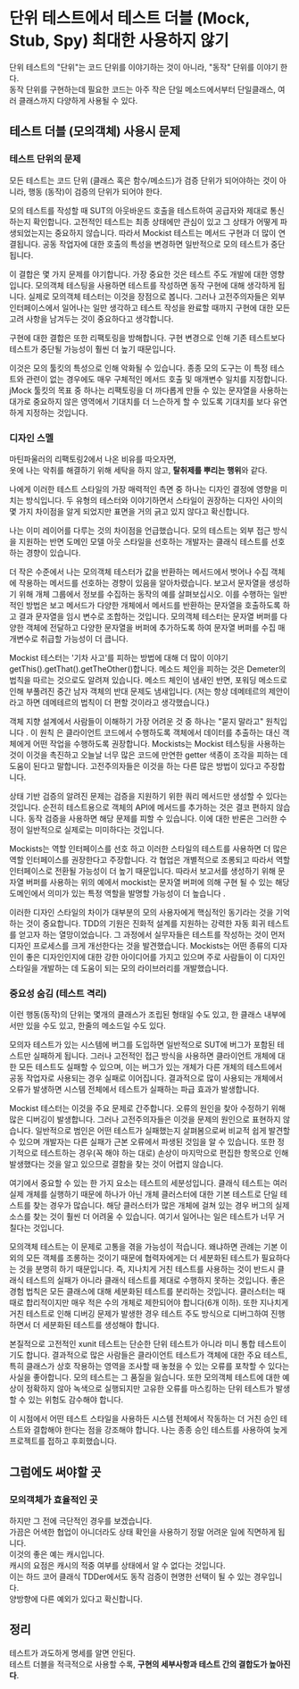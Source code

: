 # 단위 테스트에서 테스트 더블 (Mock, Stub, Spy) 최대한 사용하지 않기

단위 테스트의 "단위"는 코드 단위를 이야기하는 것이 아니라, "동작" 단위를 이야기 한다.  
동작 단위를 구현하는데 필요한 코드는 아주 작은 단일 메소드에서부터 단일클래스, 여러 클래스까지 다양하게 사용될 수 있다.  

## 테스트 더블 (모의객체) 사용시 문제

### 테스트 단위의 문제

모든 테스트는 코드 단위 (클래스 혹은 함수/메소드)가 검증 단위가 되어야하는 것이 아니라, 행동 (동작)이 검증의 단위가 되어야 한다.  

모의 테스트를 작성할 때 SUT의 아웃바운드 호출을 테스트하여 공급자와 제대로 통신하는지 확인합니다. 고전적인 테스트는 최종 상태에만 관심이 있고 그 상태가 어떻게 파생되었는지는 중요하지 않습니다. 따라서 Mockist 테스트는 메서드 구현과 더 많이 연결됩니다. 공동 작업자에 대한 호출의 특성을 변경하면 일반적으로 모의 테스트가 중단됩니다.

이 결합은 몇 가지 문제를 야기합니다. 가장 중요한 것은 테스트 주도 개발에 대한 영향입니다. 모의객체 테스팅을 사용하면 테스트를 작성하면 동작 구현에 대해 생각하게 됩니다. 실제로 모의객체 테스터는 이것을 장점으로 봅니다. 그러나 고전주의자들은 외부 인터페이스에서 일어나는 일만 생각하고 테스트 작성을 완료할 때까지 구현에 대한 모든 고려 사항을 남겨두는 것이 중요하다고 생각합니다.

구현에 대한 결합은 또한 리팩토링을 방해합니다. 구현 변경으로 인해 기존 테스트보다 테스트가 중단될 가능성이 훨씬 더 높기 때문입니다.

이것은 모의 툴킷의 특성으로 인해 악화될 수 있습니다. 종종 모의 도구는 이 특정 테스트와 관련이 없는 경우에도 매우 구체적인 메서드 호출 및 매개변수 일치를 지정합니다. jMock 툴킷의 목표 중 하나는 리팩토링을 더 까다롭게 만들 수 있는 문자열을 사용하는 대가로 중요하지 않은 영역에서 기대치를 더 느슨하게 할 수 있도록 기대치를 보다 유연하게 지정하는 것입니다.

### 디자인 스멜

마틴파울러의 리팩토링2에서 나온 비유를 따오자면,  
옷에 나는 악취를 해결하기 위해 세탁을 하지 않고, **탈취제를 뿌리는 행위**와 같다.  

나에게 이러한 테스트 스타일의 가장 매력적인 측면 중 하나는 디자인 결정에 영향을 미치는 방식입니다. 두 유형의 테스터와 이야기하면서 스타일이 권장하는 디자인 사이의 몇 가지 차이점을 알게 되었지만 표면을 거의 긁고 있지 않다고 확신합니다.

나는 이미 레이어를 다루는 것의 차이점을 언급했습니다. 모의 테스트는 외부 접근 방식을 지원하는 반면 도메인 모델 아웃 스타일을 선호하는 개발자는 클래식 테스트를 선호하는 경향이 있습니다.

더 작은 수준에서 나는 모의객체 테스터가 값을 반환하는 메서드에서 벗어나 수집 객체에 작용하는 메서드를 선호하는 경향이 있음을 알아차렸습니다. 보고서 문자열을 생성하기 위해 개체 그룹에서 정보를 수집하는 동작의 예를 살펴보십시오. 이를 수행하는 일반적인 방법은 보고 메서드가 다양한 개체에서 메서드를 반환하는 문자열을 호출하도록 하고 결과 문자열을 임시 변수로 조합하는 것입니다. 모의객체 테스터는 문자열 버퍼를 다양한 객체에 전달하고 다양한 문자열을 버퍼에 추가하도록 하여 문자열 버퍼를 수집 매개변수로 취급할 가능성이 더 큽니다.

Mockist 테스터는 '기차 사고'를 피하는 방법에 대해 더 많이 이야기 getThis().getThat().getTheOther()합니다. 메소드 체인을 피하는 것은 Demeter의 법칙을 따르는 것으로도 알려져 있습니다. 메소드 체인이 냄새인 반면, 포워딩 메소드로 인해 부풀려진 중간 남자 객체의 반대 문제도 냄새입니다. (저는 항상 데메테르의 제안이라고 하면 데메테르의 법칙이 더 편할 것이라고 생각했습니다.)

객체 지향 설계에서 사람들이 이해하기 가장 어려운 것 중 하나는 "묻지 말라고" 원칙입니다 . 이 원칙 은 클라이언트 코드에서 수행하도록 객체에서 데이터를 추출하는 대신 객체에게 어떤 작업을 수행하도록 권장합니다. Mockists는 Mockist 테스팅을 사용하는 것이 이것을 촉진하고 오늘날 너무 많은 코드에 만연한 getter 색종이 조각을 피하는 데 도움이 된다고 말합니다. 고전주의자들은 이것을 하는 다른 많은 방법이 있다고 주장합니다.

상태 기반 검증의 알려진 문제는 검증을 지원하기 위한 쿼리 메서드만 생성할 수 있다는 것입니다. 순전히 테스트용으로 객체의 API에 메서드를 추가하는 것은 결코 편하지 않습니다. 동작 검증을 사용하면 해당 문제를 피할 수 있습니다. 이에 대한 반론은 그러한 수정이 일반적으로 실제로는 미미하다는 것입니다.

Mockists는 역할 인터페이스를 선호 하고 이러한 스타일의 테스트를 사용하면 더 많은 역할 인터페이스를 권장한다고 주장합니다. 각 협업은 개별적으로 조롱되고 따라서 역할 인터페이스로 전환될 가능성이 더 높기 때문입니다. 따라서 보고서를 생성하기 위해 문자열 버퍼를 사용하는 위의 예에서 mockist는 문자열 버퍼에 의해 구현 될 수 있는 해당 도메인에서 의미가 있는 특정 역할을 발명할 가능성이 더 높습니다 .

이러한 디자인 스타일의 차이가 대부분의 모의 사용자에게 핵심적인 동기라는 것을 기억하는 것이 중요합니다. TDD의 기원은 진화적 설계를 지원하는 강력한 자동 회귀 테스트를 얻고자 하는 열망이었습니다. 그 과정에서 실무자들은 테스트를 작성하는 것이 먼저 디자인 프로세스를 크게 개선한다는 것을 발견했습니다. Mockists는 어떤 종류의 디자인이 좋은 디자인인지에 대한 강한 아이디어를 가지고 있으며 주로 사람들이 이 디자인 스타일을 개발하는 데 도움이 되는 모의 라이브러리를 개발했습니다.

### 중요성 숨김 (테스트 격리)

이런 행동(동작)의 단위는 몇개의 클래스가 조립된 형태일 수도 있고, 한 클래스 내부에서만 있을 수도 있고, 한줄의 메소드일 수도 있다.

모의자 테스트가 있는 시스템에 버그를 도입하면 일반적으로 SUT에 버그가 포함된 테스트만 실패하게 됩니다. 그러나 고전적인 접근 방식을 사용하면 클라이언트 개체에 대한 모든 테스트도 실패할 수 있으며, 이는 버그가 있는 개체가 다른 개체의 테스트에서 공동 작업자로 사용되는 경우 실패로 이어집니다. 결과적으로 많이 사용되는 개체에서 오류가 발생하면 시스템 전체에서 테스트가 실패하는 파급 효과가 발생합니다.

Mockist 테스터는 이것을 주요 문제로 간주합니다. 오류의 원인을 찾아 수정하기 위해 많은 디버깅이 발생합니다. 그러나 고전주의자들은 이것을 문제의 원인으로 표현하지 않습니다. 일반적으로 범인은 어떤 테스트가 실패했는지 살펴봄으로써 비교적 쉽게 발견할 수 있으며 개발자는 다른 실패가 근본 오류에서 파생된 것임을 알 수 있습니다. 또한 정기적으로 테스트하는 경우(꼭 해야 하는 대로) 손상이 마지막으로 편집한 항목으로 인해 발생했다는 것을 알고 있으므로 결함을 찾는 것이 어렵지 않습니다.

여기에서 중요할 수 있는 한 가지 요소는 테스트의 세분성입니다. 클래식 테스트는 여러 실제 개체를 실행하기 때문에 하나가 아닌 개체 클러스터에 대한 기본 테스트로 단일 테스트를 찾는 경우가 많습니다. 해당 클러스터가 많은 개체에 걸쳐 있는 경우 버그의 실제 소스를 찾는 것이 훨씬 더 어려울 수 있습니다. 여기서 일어나는 일은 테스트가 너무 거칠다는 것입니다.

모의객체 테스트는 이 문제로 고통을 겪을 가능성이 적습니다. 왜냐하면 관례는 기본 이외의 모든 객체를 조롱하는 것이기 때문에 협력자에게는 더 세분화된 테스트가 필요하다는 것을 분명히 하기 때문입니다. 즉, 지나치게 거친 테스트를 사용하는 것이 반드시 클래식 테스트의 실패가 아니라 클래식 테스트를 제대로 수행하지 못하는 것입니다. 좋은 경험 법칙은 모든 클래스에 대해 세분화된 테스트를 분리하는 것입니다. 클러스터는 때때로 합리적이지만 매우 적은 수의 개체로 제한되어야 합니다(6개 이하). 또한 지나치게 거친 테스트로 인해 디버깅 문제가 발생한 경우 테스트 주도 방식으로 디버그하여 진행하면서 더 세분화된 테스트를 생성해야 합니다.

본질적으로 고전적인 xunit 테스트는 단순한 단위 테스트가 아니라 미니 통합 테스트이기도 합니다. 결과적으로 많은 사람들은 클라이언트 테스트가 객체에 대한 주요 테스트, 특히 클래스가 상호 작용하는 영역을 조사할 때 놓쳤을 수 있는 오류를 포착할 수 있다는 사실을 좋아합니다. 모의 테스트는 그 품질을 잃습니다. 또한 모의객체 테스트에 대한 예상이 정확하지 않아 녹색으로 실행되지만 고유한 오류를 마스킹하는 단위 테스트가 발생할 수 있는 위험도 감수해야 합니다.

이 시점에서 어떤 테스트 스타일을 사용하든 시스템 전체에서 작동하는 더 거친 승인 테스트와 결합해야 한다는 점을 강조해야 합니다. 나는 종종 승인 테스트를 사용하여 늦게 프로젝트를 접하고 후회했습니다.


## 그럼에도 써야할 곳

### 모의객체가 효율적인 곳

하지만 그 전에 극단적인 경우를 보겠습니다.  
가끔은 어색한 협업이 아니더라도 상태 확인을 사용하기 정말 어려운 일에 직면하게 됩니다.  
이것의 좋은 예는 캐시입니다.  
캐시의 요점은 캐시의 적중 여부를 상태에서 알 수 없다는 것입니다.  
이는 하드 코어 클래식 TDDer에서도 동작 검증이 현명한 선택이 될 수 있는 경우입니다.  
양방향에 다른 예외가 있다고 확신합니다.

## 정리

테스트가 과도하게 명세를 알면 안된다.  
테스트 더블을 적극적으로 사용할 수록, **구현의 세부사항과 테스트 간의 결합도가 높아진다**.  
